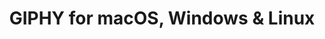 ---
name: GIPHY
url: 'https://giphy.com'
category: Photo & Video
title: 'GIPHY for macOS, Windows & Linux'
key: giphy

---